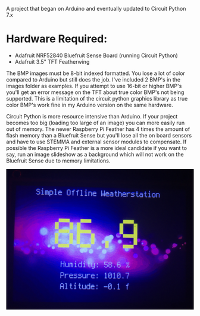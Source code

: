 A project that began on Arduino and eventually updated to Circuit Python 7.x

# Hardware Required:
- Adafruit NRF52840 Bluefruit Sense Board (running Circuit Python)
- Adafruit 3.5" TFT Featherwing

The BMP images must be 8-bit indexed formatted. You lose a lot of color compared to Arduino but still does the job. I've included 2 BMP's in the images folder as examples. If you attempt to use 16-bit or higher BMP's you'll get an error message on the TFT about true color BMP's not being supported. This is a limitation of the circuit python graphics library as true color BMP's work fine in my Arduino version on the same hardware. 

Circuit Python is more resource intensive than Arduino. If your project becomes too big (loading too large of an image) you can more easily run out of memory. The newer Raspberry Pi Feather has 4 times the amount of flash memory than a Bluefruit Sense but you'll lose all the on board sensors and have to use STEMMA and external sensor modules to compensate. If possible the Raspberry Pi Feather is a more ideal candidate if you want to say, run an image slideshow as a background which will not work on the Bluefruit Sense due to memory limitations.

![](https://raw.githubusercontent.com/DJDevon3/CircuitPython/main/Simple_Offline_Weatherstation/TFT_Output_Example.jpg)

